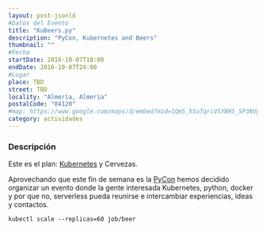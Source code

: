 ```yaml
---
layout: post-jsonld
#Datos del Evento
title: "KuBeers.py"
description: "PyCon, Kubernetes and Beers"
thumbnail: ""
#Fecha
startDate: 2016-10-07T18:00
endDate: 2016-10-07T24:00
#Lugar
place: TBD
street: TBD
locality: "Almería, Almería"
postalCode: "04120"
#map: https://www.google.com/maps/d/embed?mid=1Qm5_h5uTqriVSYBHS_SP3NVgjHc
category: actividades
---
```


### Descripción

Este es el plan: [Kubernetes](http://kubernetes.io/) y Cervezas. 

Aprovechando que este fin de semana es la [PyCon](http://2016.es.pycon.org) hemos decidido organizar un evento
donde la gente interesada Kubernetes, python, docker y por que no, serverless pueda reunirse e intercambiar experiencias, 
ideas y contactos.

`kubectl scale --replicas=60 job/beer`

